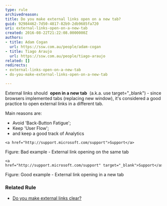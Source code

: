 ```yaml
---
type: rule
archivedreason: 
title: Do you make external links open on a new tab?
guid: 92984462-7d50-4817-82b9-2db9685fa720
uri: external-links-open-on-a-new-tab
created: 2016-08-22T21:22:08.0000000Z
authors:
- title: Adam Cogan
  url: https://ssw.com.au/people/adam-cogan
- title: Tiago Araujo
  url: https://ssw.com.au/people/tiago-araujo
related: []
redirects:
- external-links-open-on-a-new-tab
- do-you-make-external-links-open-on-a-new-tab

---
```


External links should  **open in a new tab**  (a.k.a. use target="\_blank") - since browsers implemented tabs (replacing new window), it's considered a good practice to open external links in a different tab.

Main reasons are:

* Avoid 'Back-Button Fatigue';
* Keep 'User Flow';
* and keep a good track of Analytics




```
<a href="http://support.microsoft.com/support">Support</a>
```


Figure: Bad example - External link opening on the same tab



```
<a href="http://support.microsoft.com/support" target="_blank">Support</a>
```


Figure: Good example - External link opening in a new tab 

<!--endintro-->

### Related Rule


* [Do you make external links clear?](/do-you-make-external-links-clear)
